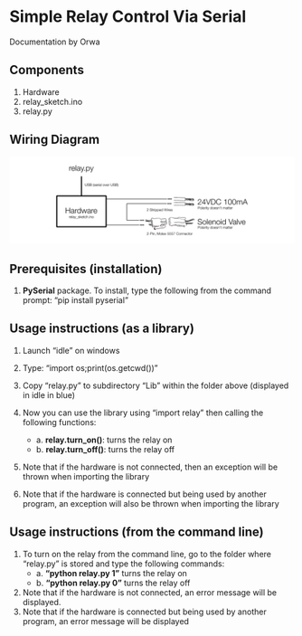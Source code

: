 # **Simple Relay Control Via Serial**
Documentation by Orwa
## Components
1.	Hardware
2.	relay_sketch.ino
3.	relay.py
## Wiring Diagram
![alt text](wiringdiagram.png)
## Prerequisites (installation)
1.	**PySerial** package. To install, type the following from the command prompt: “pip install pyserial”
## Usage instructions (as a library)
1.	Launch “idle” on windows
2.	Type: “import os;print(os.getcwd())”
 
3.	Copy “relay.py” to subdirectory “Lib” within the folder above (displayed in idle in blue)
4.	Now you can use the library using “import relay” then calling the following functions:
    - a.	**relay.turn_on()**: turns the relay on
    - b.	**relay.turn_off()**: turns the relay off
5.	Note that if the hardware is not connected, then an exception will be thrown when importing the library
6.	Note that if the hardware is connected but being used by another program, an exception will also be thrown when importing the library
## Usage instructions (from the command line)
1.	To turn on the relay from the command line, go to the folder where “relay.py” is stored and type the following commands:
    - a.	**“python relay.py 1”** turns the relay on
    - b.	**“python relay.py 0”** turns the relay off
2.	Note that if the hardware is not connected, an error message will be displayed.
3.	Note that if the hardware is connected but being used by another program, an error message will be displayed
